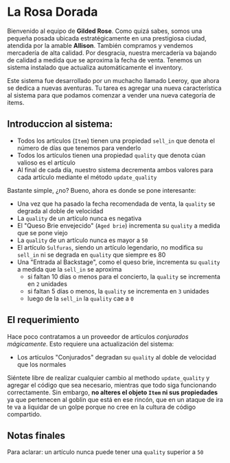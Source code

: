 La Rosa Dorada
================
Bienvenido al equipo de **Gilded Rose**.
Como quizá sabes, somos una pequeña posada ubicada estratégicamente en una prestigiosa ciudad, atendida por la amable **Allison**.
También compramos y vendemos mercadería de alta calidad.
Por desgracia, nuestra mercadería va bajando de calidad a medida que se aproxima la fecha de venta.
Tenemos un sistema instalado que actualiza automáticamente el inventory.

Este sistema fue desarrollado por un muchacho llamado Leeroy, que ahora se dedica a nuevas aventuras.
Tu tarea es agregar una nueva característica al sistema para que podamos comenzar a vender una nueva categoría de items.

## Introduccion al sistema:

* Todos los artículos (`Item`) tienen una propiedad `sell_in` que denota el número de días que tenemos para venderlo
* Todos los artículos tienen una propiedad `quality` que denota cúan valioso es el artículo
* Al final de cada día, nuestro sistema decrementa ambos valores para cada artículo mediante el método `update_quality`

Bastante simple, ¿no? Bueno, ahora es donde se pone interesante:

* Una vez que ha pasado la fecha recomendada de venta, la `quality` se degrada al doble de velocidad
* La `quality` de un artículo nunca es negativa
* El "Queso Brie envejecido" (`Aged brie`) incrementa su `quality` a medida que se pone viejo
* La `quality` de un artículo nunca es mayor a `50`
* El artículo `Sulfuras`, siendo un artículo legendario, no modifica su `sell_in` ni se degrada en `quality` que siempre es 80
* Una "Entrada al Backstage", como el queso brie, incrementa su `quality` a medida que la `sell_in` se aproxima
  - si faltan 10 días o menos para el concierto, la `quality` se incrementa en `2` unidades
  - si faltan 5 días o menos, la `quality` se incrementa en `3` unidades
  - luego de la `sell_in` la `quality` cae a `0`

## El requerimiento

Hace poco contratamos a un proveedor de artículos *conjurados mágicamente*.
Esto requiere una actualización del sistema:

* Los artículos "Conjurados" degradan su `quality` al doble de velocidad que los normales

Siéntete libre de realizar cualquier cambio al methodo `update_quality` y agregar el código que sea necesario, mientras que todo siga funcionando correctamente. 
Sin embargo, **no alteres el objeto `Item` ni sus propiedades** ya que pertenecen al goblin que está en ese rincón, que en un ataque de ira te va a liquidar de un golpe porque no cree en la cultura de código compartido.

## Notas finales

Para aclarar: un artículo nunca puede tener una `quality` superior a `50`

